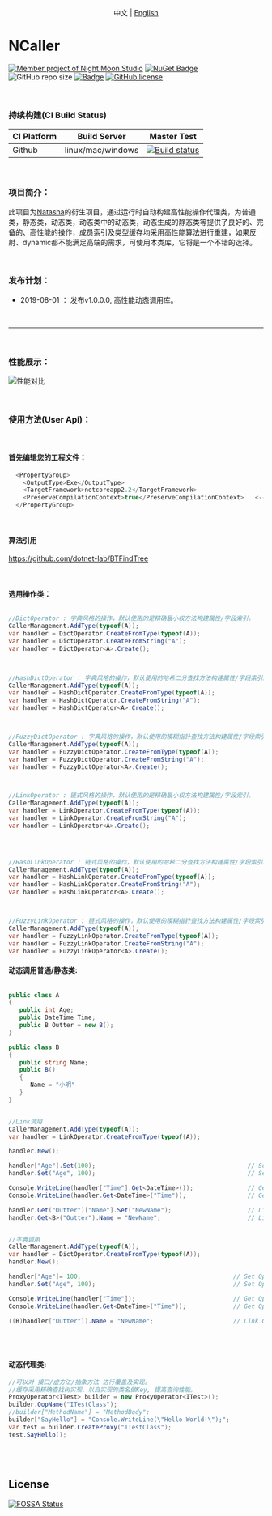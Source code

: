 

<p align="center">
  <span>中文</span> |  
  <a href="https://github.com/night-moon-studio/ncaller/tree/master/lang/english">English</a>
</p>

# NCaller

[![Member project of Night Moon Studio](https://img.shields.io/badge/member%20project%20of-NMS-9e20c9.svg)](https://github.com/night-moon-studio)
[![NuGet Badge](https://buildstats.info/nuget/DotNetCore.Natasha.NCaller?includePreReleases=true)](https://www.nuget.org/packages/DotNetCore.Natasha.NCaller)
 ![GitHub repo size](https://img.shields.io/github/repo-size/night-moon-studio/ncaller.svg)
[![Badge](https://img.shields.io/badge/link-996.icu-red.svg)](https://996.icu/#/zh_CN)
[![GitHub license](https://img.shields.io/github/license/night-moon-studio/ncaller.svg)](https://github.com/night-moon-studio/NCaller/blob/master/LICENSE)


<br/>
  

### 持续构建(CI Build Status)  

| CI Platform | Build Server |  Master Test |
|--------- |------------- | --------|
| Github | linux/mac/windows | [![Build status](https://img.shields.io/github/workflow/status/nmsazulx/ncaller/.NET%20Core/master)](https://github.com/night-moon-studio/NCaller/actions) |


<br/>    

### 项目简介： 

此项目为[Natasha](https://github.com/dotnetcore/Natasha)的衍生项目，通过运行时自动构建高性能操作代理类，为普通类，静态类，动态类，动态类中的动态类，动态生成的静态类等提供了良好的、完备的、高性能的操作，成员索引及类型缓存均采用高性能算法进行重建，如果反射、dynamic都不能满足高端的需求，可使用本类库，它将是一个不错的选择。  

<br/>    


### 发布计划： 
  
 - 2019-08-01 ： 发布v1.0.0.0, 高性能动态调用库。  
 
 <br/>  
 
---------------------  
 <br/>  
 
### 性能展示：  

![性能对比](https://github.com/night-moon-studio/NCaller/blob/master/Image/%E6%80%A7%E8%83%BD%E6%B5%8B%E8%AF%951.png)  

 <br/> 

### 使用方法(User Api)：  
 <br/>  
 
#### 首先编辑您的工程文件：

```C#
  <PropertyGroup>
    <OutputType>Exe</OutputType>
    <TargetFramework>netcoreapp2.2</TargetFramework>
    <PreserveCompilationContext>true</PreserveCompilationContext>   <--- 一定要加上这句话
  </PropertyGroup>
```  
<br/>  

#### 算法引用

https://github.com/dotnet-lab/BTFindTree


<br/>
  

#### 选用操作类：

```C#

//DictOperator : 字典风格的操作，默认使用的是精确最小权方法构建属性/字段索引。
CallerManagement.AddType(typeof(A));
var handler = DictOperator.CreateFromType(typeof(A));
var handler = DictOperator.CreateFromString("A");
var handler = DictOperator<A>.Create();


 
//HashDictOperator : 字典风格的操作，默认使用的哈希二分查找方法构建属性/字段索引。
CallerManagement.AddType(typeof(A));
var handler = HashDictOperator.CreateFromType(typeof(A));
var handler = HashDictOperator.CreateFromString("A");
var handler = HashDictOperator<A>.Create();



//FuzzyDictOperator : 字典风格的操作，默认使用的模糊指针查找方法构建属性/字段索引。
CallerManagement.AddType(typeof(A));
var handler = FuzzyDictOperator.CreateFromType(typeof(A));
var handler = FuzzyDictOperator.CreateFromString("A");
var handler = FuzzyDictOperator<A>.Create();



//LinkOperator : 链式风格的操作，默认使用的是精确最小权方法构建属性/字段索引。
CallerManagement.AddType(typeof(A));
var handler = LinkOperator.CreateFromType(typeof(A));
var handler = LinkOperator.CreateFromString("A");
var handler = LinkOperator<A>.Create();



 
//HashLinkOperator : 链式风格的操作，默认使用的哈希二分查找方法构建属性/字段索引。
CallerManagement.AddType(typeof(A));
var handler = HashLinkOperator.CreateFromType(typeof(A));
var handler = HashLinkOperator.CreateFromString("A");
var handler = HashLinkOperator<A>.Create();



//FuzzyLinkOperator : 链式风格的操作，默认使用的模糊指针查找方法构建属性/字段索引。
CallerManagement.AddType(typeof(A));
var handler = FuzzyLinkOperator.CreateFromType(typeof(A));
var handler = FuzzyLinkOperator.CreateFromString("A");
var handler = FuzzyLinkOperator<A>.Create();

```

#### 动态调用普通/静态类:  

```C#

public class A
{
   public int Age;
   public DateTime Time;
   public B Outter = new B();
}

public class B
{
   public string Name;
   public B()
   {
      Name = "小明"
   }
}


//Link调用
CallerManagement.AddType(typeof(A));
var handler = LinkOperator.CreateFromType(typeof(A));

handler.New();

handler["Age"].Set(100);                                          // Set Operator
handler.Set("Age", 100);                                          // Set Operator

Console.WriteLine(handler["Time"].Get<DateTime>());               // Get Operator
Console.WriteLine(handler.Get<DateTime>("Time"));                 // Get Operator

handler.Get("Outter")["Name"].Set("NewName");                     // Link Operator
handler.Get<B>("Outter").Name = "NewName";                        // Link Operator


//字典调用
CallerManagement.AddType(typeof(A));
var handler = DictOperator.CreateFromType(typeof(A));
handler.New();

handler["Age"]= 100;                                          // Set Operator
handler.Set("Age", 100);                                      // Set Operator

Console.WriteLine(handler["Time"]);                           // Get Operator
Console.WriteLine(handler.Get<DateTime>("Time"));             // Get Operator

((B)handler["Outter"]).Name = "NewName";                      // Link Operator
```

<br/>
<br/>  

#### 动态代理类:

```C# 
//可以对 接口/虚方法/抽象方法 进行覆盖及实现。
//缓存采用精确查找树实现，以自实现的类名做Key, 提高查询性能。
ProxyOperator<ITest> builder = new ProxyOperator<ITest>();
builder.OopName("ITestClass");
//builder["MethodName"] = "MethodBody";
builder["SayHello"] = "Console.WriteLine(\"Hello World!\");";
var test = builder.CreateProxy("ITestClass");
test.SayHello();
```

<br/>
<br/>  

## License
[![FOSSA Status](https://app.fossa.io/api/projects/git%2Bgithub.com%2Fnight-moon-studio%2FNCaller.svg?type=large)](https://app.fossa.io/projects/git%2Bgithub.com%2Fnight-moon-studio%2FNCaller?ref=badge_large) 
